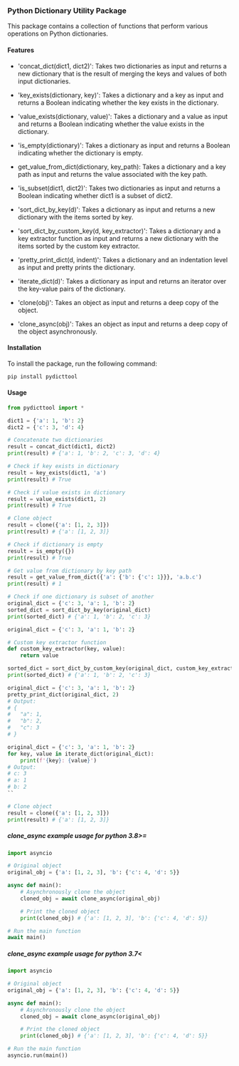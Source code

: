 ### Python Dictionary Utility Package

This package contains a collection of functions that perform various operations on Python dictionaries.

#### Features

- 'concat_dict(dict1, dict2)': Takes two dictionaries as input and returns a new dictionary that is the result of merging the keys and values of both input dictionaries.

- 'key_exists(dictionary, key)': Takes a dictionary and a key as input and returns a Boolean indicating whether the key exists in the dictionary.

- 'value_exists(dictionary, value)': Takes a dictionary and a value as input and returns a Boolean indicating whether the value exists in the dictionary.

- 'is_empty(dictionary)': Takes a dictionary as input and returns a Boolean indicating whether the dictionary is empty.

- get_value_from_dict(dictionary, key_path): Takes a dictionary and a key path as input and returns the value associated with the key path.

- 'is_subset(dict1, dict2)': Takes two dictionaries as input and returns a Boolean indicating whether dict1 is a subset of dict2.

- 'sort_dict_by_key(d)': Takes a dictionary as input and returns a new dictionary with the items sorted by key.

- 'sort_dict_by_custom_key(d, key_extractor)': Takes a dictionary and a key extractor function as input and returns a new dictionary with the items sorted by the custom key extractor.

- 'pretty_print_dict(d, indent)': Takes a dictionary and an indentation level as input and pretty prints the dictionary.

- 'iterate_dict(d)': Takes a dictionary as input and returns an iterator over the key-value pairs of the dictionary.

- 'clone(obj)': Takes an object as input and returns a deep copy of the object.

- 'clone_async(obj)': Takes an object as input and returns a deep copy of the object asynchronously.

#### Installation

To install the package, run the following command:

```python
pip install pydicttool
```

#### Usage

```python
from pydicttool import *

dict1 = {'a': 1, 'b': 2}
dict2 = {'c': 3, 'd': 4}

# Concatenate two dictionaries
result = concat_dict(dict1, dict2)
print(result) # {'a': 1, 'b': 2, 'c': 3, 'd': 4}

# Check if key exists in dictionary
result = key_exists(dict1, 'a')
print(result) # True

# Check if value exists in dictionary
result = value_exists(dict1, 2)
print(result) # True

# Clone object
result = clone({'a': [1, 2, 3]})
print(result) # {'a': [1, 2, 3]}

# Check if dictionary is empty
result = is_empty({})
print(result) # True

# Get value from dictionary by key path
result = get_value_from_dict({'a': {'b': {'c': 1}}}, 'a.b.c')
print(result) # 1

# Check if one dictionary is subset of another
original_dict = {'c': 3, 'a': 1, 'b': 2}
sorted_dict = sort_dict_by_key(original_dict)
print(sorted_dict) # {'a': 1, 'b': 2, 'c': 3}

original_dict = {'c': 3, 'a': 1, 'b': 2}

# Custom key extractor function
def custom_key_extractor(key, value):
    return value

sorted_dict = sort_dict_by_custom_key(original_dict, custom_key_extractor)
print(sorted_dict) # {'a': 1, 'b': 2, 'c': 3}

original_dict = {'c': 3, 'a': 1, 'b': 2}
pretty_print_dict(original_dict, 2)
# Output:
# {
#   "a": 1,
#   "b": 2,
#   "c": 3
# }

original_dict = {'c': 3, 'a': 1, 'b': 2}
for key, value in iterate_dict(original_dict):
    print(f'{key}: {value}')
# Output:
# c: 3
# a: 1
# b: 2
``

# Clone object
result = clone({'a': [1, 2, 3]})
print(result) # {'a': [1, 2, 3]}

```

##### clone_async example usage for python 3.8>=

```python
import asyncio

# Original object
original_obj = {'a': [1, 2, 3], 'b': {'c': 4, 'd': 5}}

async def main():
    # Asynchronously clone the object
    cloned_obj = await clone_async(original_obj)

    # Print the cloned object
    print(cloned_obj) # {'a': [1, 2, 3], 'b': {'c': 4, 'd': 5}}

# Run the main function
await main()

```

##### clone_async example usage for python 3.7<

```python
import asyncio

# Original object
original_obj = {'a': [1, 2, 3], 'b': {'c': 4, 'd': 5}}

async def main():
    # Asynchronously clone the object
    cloned_obj = await clone_async(original_obj)

    # Print the cloned object
    print(cloned_obj) # {'a': [1, 2, 3], 'b': {'c': 4, 'd': 5}}

# Run the main function
asyncio.run(main())
```

